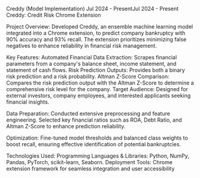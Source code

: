 Creddy (Model Implementation)
Jul 2024 - PresentJul 2024 - Present
Creddy: Credit Risk Chrome Extension

Project Overview:
Developed Creddy, an ensemble machine learning model integrated into a Chrome extension, to predict company bankruptcy with 90% accuracy and 93% recall. The extension prioritizes minimizing false negatives to enhance reliability in financial risk management.

Key Features:
Automated Financial Data Extraction: Scrapes financial parameters from a company's balance sheet, income statement, and statement of cash flows.
Risk Prediction Outputs: Provides both a binary risk prediction and a risk probability.
Altman Z-Score Comparison: Compares the risk prediction output with the Altman Z-Score to determine a comprehensive risk level for the company.
Target Audience: Designed for external investors, company employees, and interested applicants seeking financial insights.

Data Preparation:
Conducted extensive preprocessing and feature engineering.
Selected key financial ratios such as ROA, Debt Ratio, and Altman Z-Score to enhance prediction reliability.

Optimization:
Fine-tuned model thresholds and balanced class weights to boost recall, ensuring effective identification of potential bankruptcies.

Technologies Used:
Programming Languages & Libraries: Python, NumPy, Pandas, PyTorch, scikit-learn, Seaborn.
Deployment Tools: Chrome extension framework for seamless integration and user accessibility
